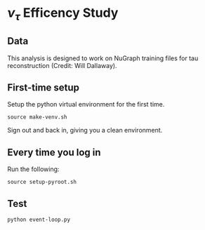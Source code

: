 # $\nu_\tau$ Efficency Study

## Data

This analysis is designed to work on NuGraph training files for tau reconstruction (Credit: Will Dallaway).

## First-time setup

Setup the python virtual environment for the first time.

```
source make-venv.sh
```

Sign out and back in, giving you a clean environment.

## Every time you log in

Run the following:

```
source setup-pyroot.sh
```

## Test

```
python event-loop.py
```

